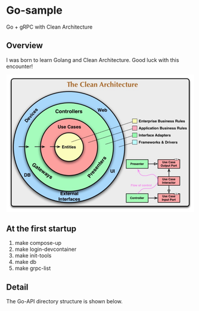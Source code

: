 # Go-sample
Go + gRPC with Clean Architecture

## Overview
I was born to learn Golang and Clean Architecture.
Good luck with this encounter!

![The Clean Architecture](.images/the_clean_architecture.png "The Clean Architecture")

## At the first startup
1. make compose-up
2. make login-devcontainer
3. make init-tools
4. make db
5. make grpc-list

## Detail
The Go-API directory structure is shown below.
